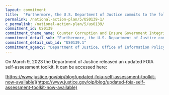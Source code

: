 ```yaml
---
layout: commitment
title:  "Furthermore, the U.S. Department of Justice commits to the following additional steps to bolster openness and transparency through the FOIA... Issuance of an updated FOIA Self-Assessment Toolkit, originally issued in 2017, to reflect, among other things, additional milestones for proactive disclosures, use of technology, and requirements of the Attorney 16 General’s new FOIA Guidelines."
permalink: /national-action-plan/5/US0139-1/
c_permalink: /national-action-plan/5/us0139/
commitment_id: US0139
commitment_theme_name: Counter Corruption and Ensure Government Integrity and Accountability to the Public
commitment_detail_sub: "Furthermore, the U.S. Department of Justice commits to the following additional steps to bolster openness and transparency through the FOIA... Issuance of an updated FOIA Self-Assessment Toolkit, originally issued in 2017, to reflect, among other things, additional milestones for proactive disclosures, use of technology, and requirements of the Attorney 16 General’s new FOIA Guidelines."
commitment_detail_sub_id: "US0139.1"
commitment_agency: "Department of Justice, Office of Information Policy"
---
```


On March 9, 2023 the Department of Justice released an updated FOIA self-assessment toolkit. It can be accessed here:

[https://www.justice.gov/oip/blog/updated-foia-self-assessment-toolkit-now-available](https://www.justice.gov/oip/blog/updated-foia-self-assessment-toolkit-now-available)